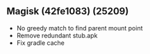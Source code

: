 ## Magisk (42fe1083) (25209)

- No greedy match to find parent mount point
- Remove redundant stub.apk
- Fix gradle cache

